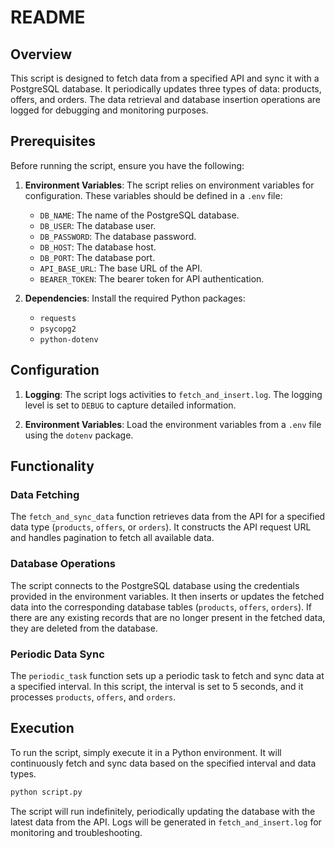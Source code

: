 
# README

## Overview

This script is designed to fetch data from a specified API and sync it with a PostgreSQL database. It periodically updates three types of data: products, offers, and orders. The data retrieval and database insertion operations are logged for debugging and monitoring purposes.

## Prerequisites

Before running the script, ensure you have the following:

1. **Environment Variables**: The script relies on environment variables for configuration. These variables should be defined in a `.env` file:
   - `DB_NAME`: The name of the PostgreSQL database.
   - `DB_USER`: The database user.
   - `DB_PASSWORD`: The database password.
   - `DB_HOST`: The database host.
   - `DB_PORT`: The database port.
   - `API_BASE_URL`: The base URL of the API.
   - `BEARER_TOKEN`: The bearer token for API authentication.

2. **Dependencies**: Install the required Python packages:
   - `requests`
   - `psycopg2`
   - `python-dotenv`

## Configuration

1. **Logging**: The script logs activities to `fetch_and_insert.log`. The logging level is set to `DEBUG` to capture detailed information.

2. **Environment Variables**: Load the environment variables from a `.env` file using the `dotenv` package.

## Functionality

### Data Fetching

The `fetch_and_sync_data` function retrieves data from the API for a specified data type (`products`, `offers`, or `orders`). It constructs the API request URL and handles pagination to fetch all available data.

### Database Operations

The script connects to the PostgreSQL database using the credentials provided in the environment variables. It then inserts or updates the fetched data into the corresponding database tables (`products`, `offers`, `orders`). If there are any existing records that are no longer present in the fetched data, they are deleted from the database.

### Periodic Data Sync

The `periodic_task` function sets up a periodic task to fetch and sync data at a specified interval. In this script, the interval is set to 5 seconds, and it processes `products`, `offers`, and `orders`.

## Execution

To run the script, simply execute it in a Python environment. It will continuously fetch and sync data based on the specified interval and data types.

```sh
python script.py
```

The script will run indefinitely, periodically updating the database with the latest data from the API. Logs will be generated in `fetch_and_insert.log` for monitoring and troubleshooting.
